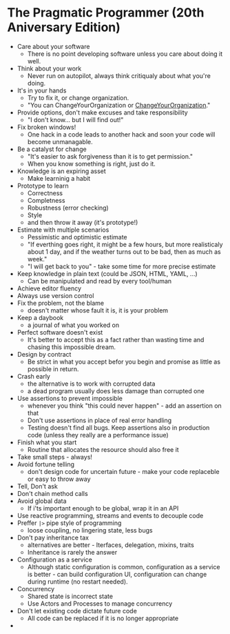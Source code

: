 # The Pragmatic Programmer (20th Aniversary Edition)

- Care about your software
  - There is no point developing software unless you care about doing it well.
- Think about your work
  - Never run on autopilot, always think critiqualy about what you're doing.
- It's in your hands
  - Try to fix it, or change organization.
  - "You can ChangeYourOrganization or [ChangeYourOrganization](https://wiki.c2.com/?ChangeYourOrganization)."
- Provide options, don't make excuses and take responsibility
  - "I don't know... but I will find out!"
- Fix broken windows!
  - One hack in a code leads to another hack and soon your code will become unmanagable.
- Be a catalyst for change
  - "It's easier to ask forgiveness than it is to get permission."
  - When you know something is right, just do it.
- Knowledge is an expiring asset
  - Make learninig a habit
- Prototype to learn
  - Correctness
  - Completness
  - Robustness (error checking)
  - Style
  - and then throw it away (it's prototype!)
- Estimate with multiple scenarios
  - Pessimistic and optimistic estimate
  - "If everthing goes right, it might be a few hours, but more realisticaly about 1 day, and if the weather turns out to be bad, then as much as week."
  - "I will get back to you" - take some time for more precise estimate
- Keep knowledge in plain text (could be JSON, HTML, YAML, ...)
  - Can be manipulated and read by every tool/human
- Achieve editor fluency
- Always use version control
- Fix the problem, not the blame
  - doesn't matter whose fault it is, it is your problem
- Keep a daybook
  - a journal of what you worked on
- Perfect software doesn't exist
  - It's better to accept this as a fact rather than wasting time and chasing this impossible dream.
- Design by contract
  - Be strict in what you accept befor you begin and promise as little as possible in return.
- Crash early 
  - the alternative is to work with corrupted data
  - a dead program usually does less damage than corrupted one
- Use assertions to prevent impossible
  - whenever you think "this could never happen" - add an assertion on that
  - Don't use assertions in place of real error handling
  - Testing doesn't find all bugs. Keep assertions also in production code (unless they really are a performance issue)
- Finish what you start
  - Routine that allocates the resource should also free it
- Take small steps - always!
- Avoid fortune telling 
  - don't design code for uncertain future - make your code replaceble or easy to throw away
- Tell, Don't ask
- Don't chain method calls
- Avoid global data
  - If i'ts important enough to be global, wrap it in an API
- Use reactive programming, streams and events to decouple code
- Preffer `|>` pipe style of programming
  - loose coupling, no lingering state, less bugs
- Don't pay inheritance tax
  - alternatives are better - Iterfaces, delegation, mixins, traits
  - Inheritance is rarely the answer
- Configuration as a service
  - Although static configuration is common, configuration as a service is better - can build configuration UI, configuration can change during runtime (no restart needed).
- Concurrency
  - Shared state is incorrect state
  - Use Actors and Processes to manage concurrency
- Don't let existing code dictate future code
  - All code can be replaced if it is no longer appropriate
- 
